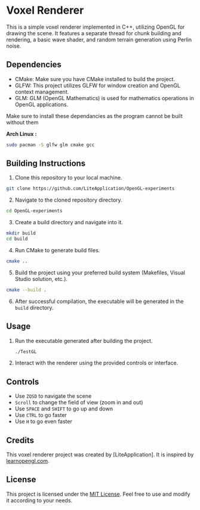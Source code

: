 # Voxel Renderer

This is a simple voxel renderer implemented in C++, utilizing OpenGL for drawing the scene. It features a separate thread for chunk building and rendering, a basic wave shader, and random terrain generation using Perlin noise.

## Dependencies

- CMake: Make sure you have CMake installed to build the project.
- GLFW: This project utilizes GLFW for window creation and OpenGL context management.
- GLM: GLM (OpenGL Mathematics) is used for mathematics operations in OpenGL applications.

Make sure to install these dependancies as the program cannot be built without them


**Arch Linux :**
```bash
sudo pacman -S glfw glm cmake gcc
```

## Building Instructions

1. Clone this repository to your local machine.

  ```bash
  git clone https://github.com/LiteApplication/OpenGL-experiments
  ```
2. Navigate to the cloned repository directory.

  ```bash
  cd OpenGL-experiments
  ```
3. Create a build directory and navigate into it.

  ```bash
  mkdir build
  cd build
  ```
4. Run CMake to generate build files.

  ```bash
  cmake ..
  ```
5. Build the project using your preferred build system (Makefiles, Visual Studio solution, etc.).

  ```bash
  cmake --build .
  ```

6. After successful compilation, the executable will be generated in the `build` directory.

## Usage

1. Run the executable generated after building the project.

   ```bash
   ./TestGL
   ```

2. Interact with the renderer using the provided controls or interface.

## Controls

- Use `ZQSD` to navigate the scene
- `Scroll` to change the field of view (zoom in and out)
- Use `SPACE` and `SHIFT` to go up and down
- Use `CTRL` to go faster
- Use `H` to go even faster

## Credits

This voxel renderer project was created by [LiteApplication]. It is inspired by [learnopengl.com](https://learnopengl.com/).

## License

This project is licensed under the [MIT License](LICENSE). Feel free to use and modify it according to your needs.
